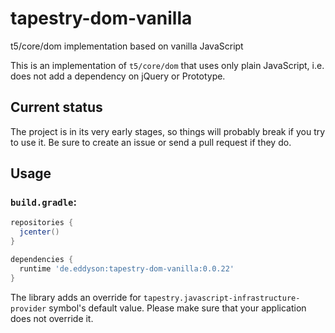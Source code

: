 # tapestry-dom-vanilla
t5/core/dom implementation based on vanilla JavaScript

This is an implementation of `t5/core/dom` that uses only plain JavaScript, i.e. does not add a dependency on jQuery or Prototype.

## Current status
The project is in its very early stages, so things will probably break if you try to use it. Be sure to create an issue or send a pull request if they do.

## Usage

### `build.gradle`:
```groovy
repositories {
  jcenter()
}

dependencies {
  runtime 'de.eddyson:tapestry-dom-vanilla:0.0.22'
}

```
The library adds an override for `tapestry.javascript-infrastructure-provider` symbol's default value. Please make sure that your application does not override it.
